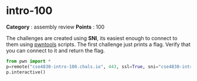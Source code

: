 # intro-100

**Category** : assembly review
**Points** : 100

The challenges are created using **SNI**, its easiest enough to connect to them using [pwntools](https://github.com/Gallopsled/pwntools) scripts. The first challenge just prints a flag. Verify that you can connect to it and return the flag. 

```python
from pwn import * 
p=remote("cse4830-intro-100.chals.io", 443, ssl=True, sni="cse4830-intro-100.chals.io")
p.interactive()
```



